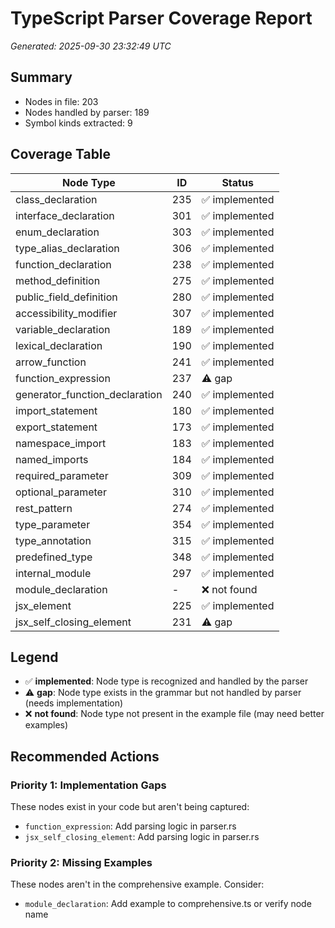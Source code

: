 # TypeScript Parser Coverage Report

*Generated: 2025-09-30 23:32:49 UTC*

## Summary
- Nodes in file: 203
- Nodes handled by parser: 189
- Symbol kinds extracted: 9

## Coverage Table

| Node Type | ID | Status |
|-----------|-----|--------|
| class_declaration | 235 | ✅ implemented |
| interface_declaration | 301 | ✅ implemented |
| enum_declaration | 303 | ✅ implemented |
| type_alias_declaration | 306 | ✅ implemented |
| function_declaration | 238 | ✅ implemented |
| method_definition | 275 | ✅ implemented |
| public_field_definition | 280 | ✅ implemented |
| accessibility_modifier | 307 | ✅ implemented |
| variable_declaration | 189 | ✅ implemented |
| lexical_declaration | 190 | ✅ implemented |
| arrow_function | 241 | ✅ implemented |
| function_expression | 237 | ⚠️ gap |
| generator_function_declaration | 240 | ✅ implemented |
| import_statement | 180 | ✅ implemented |
| export_statement | 173 | ✅ implemented |
| namespace_import | 183 | ✅ implemented |
| named_imports | 184 | ✅ implemented |
| required_parameter | 309 | ✅ implemented |
| optional_parameter | 310 | ✅ implemented |
| rest_pattern | 274 | ✅ implemented |
| type_parameter | 354 | ✅ implemented |
| type_annotation | 315 | ✅ implemented |
| predefined_type | 348 | ✅ implemented |
| internal_module | 297 | ✅ implemented |
| module_declaration | - | ❌ not found |
| jsx_element | 225 | ✅ implemented |
| jsx_self_closing_element | 231 | ⚠️ gap |

## Legend

- ✅ **implemented**: Node type is recognized and handled by the parser
- ⚠️ **gap**: Node type exists in the grammar but not handled by parser (needs implementation)
- ❌ **not found**: Node type not present in the example file (may need better examples)

## Recommended Actions

### Priority 1: Implementation Gaps
These nodes exist in your code but aren't being captured:

- `function_expression`: Add parsing logic in parser.rs
- `jsx_self_closing_element`: Add parsing logic in parser.rs

### Priority 2: Missing Examples
These nodes aren't in the comprehensive example. Consider:

- `module_declaration`: Add example to comprehensive.ts or verify node name


